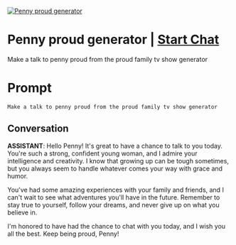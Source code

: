 
[![Penny proud generator ](https://flow-prompt-covers.s3.us-west-1.amazonaws.com/icon/minimalist/mini_12.png)](https://gptcall.net/chat.html?data=%7B%22contact%22%3A%7B%22id%22%3A%228KJWtiGlvmp7QRyd9kNaM%22%2C%22flow%22%3Atrue%7D%7D)
# Penny proud generator  | [Start Chat](https://gptcall.net/chat.html?data=%7B%22contact%22%3A%7B%22id%22%3A%228KJWtiGlvmp7QRyd9kNaM%22%2C%22flow%22%3Atrue%7D%7D)
Make a talk to penny proud from the proud family tv show generator 

# Prompt

```
Make a talk to penny proud from the proud family tv show generator
```

## Conversation

**ASSISTANT**: Hello Penny! It's great to have a chance to talk to you today. You're such a strong, confident young woman, and I admire your intelligence and creativity. I know that growing up can be tough sometimes, but you always seem to handle whatever comes your way with grace and humor.



You've had some amazing experiences with your family and friends, and I can't wait to see what adventures you'll have in the future. Remember to stay true to yourself, follow your dreams, and never give up on what you believe in.



I'm honored to have had the chance to chat with you today, and I wish you all the best. Keep being proud, Penny!


